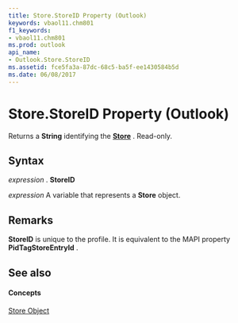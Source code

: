 ```yaml
---
title: Store.StoreID Property (Outlook)
keywords: vbaol11.chm801
f1_keywords:
- vbaol11.chm801
ms.prod: outlook
api_name:
- Outlook.Store.StoreID
ms.assetid: fce5fa3a-87dc-68c5-ba5f-ee1430584b5d
ms.date: 06/08/2017
---
```



# Store.StoreID Property (Outlook)

Returns a **String** identifying the **[Store](store-object-outlook.md)** . Read-only.


## Syntax

 _expression_ . **StoreID**

 _expression_ A variable that represents a **Store** object.


## Remarks

 **StoreID** is unique to the profile. It is equivalent to the MAPI property **PidTagStoreEntryId** .


## See also


#### Concepts


[Store Object](store-object-outlook.md)

